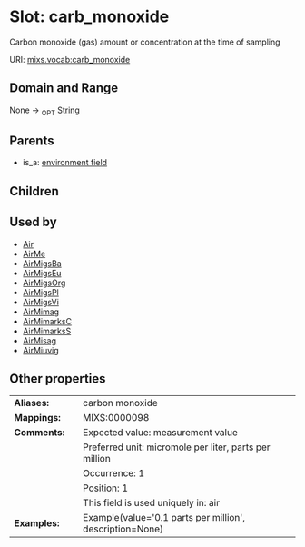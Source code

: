 
# Slot: carb_monoxide


Carbon monoxide (gas) amount or concentration at the time of sampling

URI: [mixs.vocab:carb_monoxide](https://w3id.org/mixs/vocab/carb_monoxide)


## Domain and Range

None ->  <sub>OPT</sub> [String](types/String.md)

## Parents

 *  is_a: [environment field](environment_field.md)

## Children


## Used by

 * [Air](Air.md)
 * [AirMe](AirMe.md)
 * [AirMigsBa](AirMigsBa.md)
 * [AirMigsEu](AirMigsEu.md)
 * [AirMigsOrg](AirMigsOrg.md)
 * [AirMigsPl](AirMigsPl.md)
 * [AirMigsVi](AirMigsVi.md)
 * [AirMimag](AirMimag.md)
 * [AirMimarksC](AirMimarksC.md)
 * [AirMimarksS](AirMimarksS.md)
 * [AirMisag](AirMisag.md)
 * [AirMiuvig](AirMiuvig.md)

## Other properties

|  |  |  |
| --- | --- | --- |
| **Aliases:** | | carbon monoxide |
| **Mappings:** | | MIXS:0000098 |
| **Comments:** | | Expected value: measurement value |
|  | | Preferred unit: micromole per liter, parts per million |
|  | | Occurrence: 1 |
|  | | Position: 1 |
|  | | This field is used uniquely in: air |
| **Examples:** | | Example(value='0.1 parts per million', description=None) |

